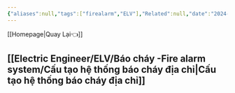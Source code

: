 ```yaml
---
{"aliases":null,"tags":["firealarm","ELV"],"Related":null,"date":"2024-01-10","URL":"https://www.youtube.com/watch?v=kYeBSfdq6us&t=205s","Author":null,"dg-publish":true,"cover":null,"permalink":"/Electric Engineer/ELV/Báo cháy -Fire alarm system/Hệ thống báo cháy địa chỉ/","dgPassFrontmatter":true,"noteIcon":"2","created":"2024-01-10T17:35:12.523+07:00","updated":"2024-01-10T17:48:58.056+07:00"}
---
```


 [[Homepage\|Quay Lại👈]]
## [[Electric Engineer/ELV/Báo cháy -Fire alarm system/Cấu tạo hệ thống báo cháy địa chỉ\|Cấu tạo hệ thống báo cháy địa chỉ]]